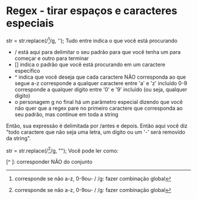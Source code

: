 
# Regex - tirar espaços e caracteres especiais

str = str.replace(/[^a-z0-9-]/g, '');
Tudo entre indica o que você está procurando

- / está aqui para delimitar o seu padrão para que você tenha um para começar e outro para terminar
- [] indica o padrão que você está procurando em um caractere específico
- ^ indica que você deseja que cada caractere NÃO corresponda ao que segue a-z corresponde a qualquer caractere entre 'a' e 'z' incluído 0-9 corresponde a qualquer dígito entre '0' e '9' incluído (ou seja, qualquer dígito)
- o personagem
g no final há um parâmetro especial dizendo que você não quer que a regex pare no primeiro caractere que corresponda ao seu padrão, mas continue em toda a string

Então, sua expressão é delimitada por /antes e depois. Então aqui você diz "todo caractere que não seja uma letra, um dígito ou um '-' será removido da string".

str = str.replace(/[^a-z0-9-]/g, "");
Você pode ler como:

[^ ]: corresponder NÃO do conjunto
[^a-z0-9-]: corresponde se não a-z, 0-9ou-
/ /g: fazer combinação global